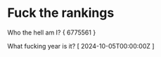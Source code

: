 # Fuck the rankings

Who the hell am I?
{ 6775561 }

What fucking year is it?
[ 2024-10-05T00:00:00Z ]
